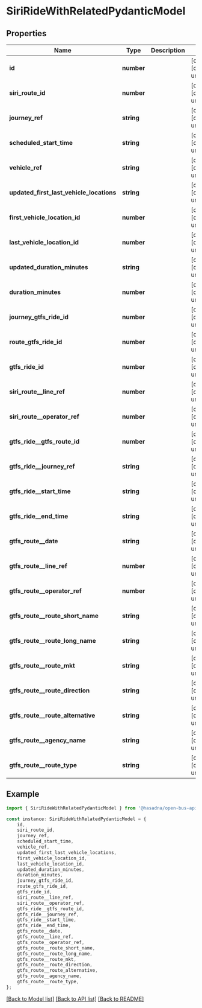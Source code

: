 # SiriRideWithRelatedPydanticModel


## Properties

Name | Type | Description | Notes
------------ | ------------- | ------------- | -------------
**id** | **number** |  | [optional] [default to undefined]
**siri_route_id** | **number** |  | [optional] [default to undefined]
**journey_ref** | **string** |  | [optional] [default to undefined]
**scheduled_start_time** | **string** |  | [optional] [default to undefined]
**vehicle_ref** | **string** |  | [optional] [default to undefined]
**updated_first_last_vehicle_locations** | **string** |  | [optional] [default to undefined]
**first_vehicle_location_id** | **number** |  | [optional] [default to undefined]
**last_vehicle_location_id** | **number** |  | [optional] [default to undefined]
**updated_duration_minutes** | **string** |  | [optional] [default to undefined]
**duration_minutes** | **number** |  | [optional] [default to undefined]
**journey_gtfs_ride_id** | **number** |  | [optional] [default to undefined]
**route_gtfs_ride_id** | **number** |  | [optional] [default to undefined]
**gtfs_ride_id** | **number** |  | [optional] [default to undefined]
**siri_route__line_ref** | **number** |  | [optional] [default to undefined]
**siri_route__operator_ref** | **number** |  | [optional] [default to undefined]
**gtfs_ride__gtfs_route_id** | **number** |  | [optional] [default to undefined]
**gtfs_ride__journey_ref** | **string** |  | [optional] [default to undefined]
**gtfs_ride__start_time** | **string** |  | [optional] [default to undefined]
**gtfs_ride__end_time** | **string** |  | [optional] [default to undefined]
**gtfs_route__date** | **string** |  | [optional] [default to undefined]
**gtfs_route__line_ref** | **number** |  | [optional] [default to undefined]
**gtfs_route__operator_ref** | **number** |  | [optional] [default to undefined]
**gtfs_route__route_short_name** | **string** |  | [optional] [default to undefined]
**gtfs_route__route_long_name** | **string** |  | [optional] [default to undefined]
**gtfs_route__route_mkt** | **string** |  | [optional] [default to undefined]
**gtfs_route__route_direction** | **string** |  | [optional] [default to undefined]
**gtfs_route__route_alternative** | **string** |  | [optional] [default to undefined]
**gtfs_route__agency_name** | **string** |  | [optional] [default to undefined]
**gtfs_route__route_type** | **string** |  | [optional] [default to undefined]

## Example

```typescript
import { SiriRideWithRelatedPydanticModel } from '@hasadna/open-bus-api-client';

const instance: SiriRideWithRelatedPydanticModel = {
    id,
    siri_route_id,
    journey_ref,
    scheduled_start_time,
    vehicle_ref,
    updated_first_last_vehicle_locations,
    first_vehicle_location_id,
    last_vehicle_location_id,
    updated_duration_minutes,
    duration_minutes,
    journey_gtfs_ride_id,
    route_gtfs_ride_id,
    gtfs_ride_id,
    siri_route__line_ref,
    siri_route__operator_ref,
    gtfs_ride__gtfs_route_id,
    gtfs_ride__journey_ref,
    gtfs_ride__start_time,
    gtfs_ride__end_time,
    gtfs_route__date,
    gtfs_route__line_ref,
    gtfs_route__operator_ref,
    gtfs_route__route_short_name,
    gtfs_route__route_long_name,
    gtfs_route__route_mkt,
    gtfs_route__route_direction,
    gtfs_route__route_alternative,
    gtfs_route__agency_name,
    gtfs_route__route_type,
};
```

[[Back to Model list]](../README.md#documentation-for-models) [[Back to API list]](../README.md#documentation-for-api-endpoints) [[Back to README]](../README.md)
